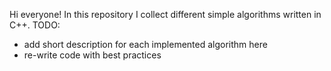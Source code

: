 Hi everyone!
In this repository I collect different simple algorithms written in C++.
TODO:
  * add short description for each implemented algorithm here
  * re-write code with best practices
